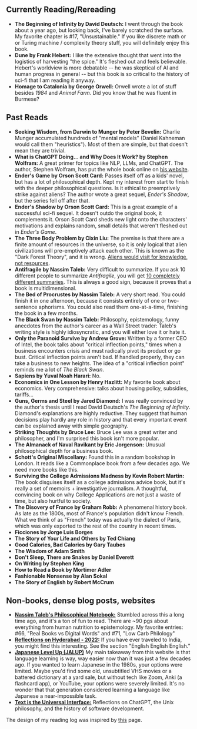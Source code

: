 Currently Reading/Rereading
---------------------------

*   **The Beginning of Infinity by David Deutsch:** I went through the book about a year ago, but looking back, I've barely scratched the surface. My favorite chapter is #17, "Unsustainable." If you like discrete math or or Turing machine / complexity theory stuff, you will definitely enjoy this book.
*   **Dune by Frank Hebert:** I like the extensive thought that went into the logistics of harvesting "the spice." It's fleshed out and feels believable. Hebert's worldview is more debatable -- he was skeptical of AI and human progress in general -- but this book is so critical to the history of sci-fi that I am reading it anyway.
*   **Homage to Catalonia by George Orwell:** Orwell wrote a lot of stuff besides _1984_ and _Animal Farm_. Did you know that he was fluent in Burmese?

Past Reads
----------

*   **Seeking Wisdom, from Darwin to Munger by Peter Bevelin:** Charlie Munger accumulated hundreds of "mental models" (Daniel Kahneman would call them "heuristics"). Most of them are simple, but that doesn't mean they are trivial.
*   **What is ChatGPT Doing... and Why Does It Work? by Stephen Wolfram:** A great primer for topics like NLP, LLMs, and ChatGPT. The author, Stephen Wolfram, has put the whole book online on [his website](https://writings.stephenwolfram.com/2023/02/what-is-chatgpt-doing-and-why-does-it-work/).
*   **Ender's Game by Orson Scott Card:** Passes itself off as a kids' novel, but has a lot of philosophical depth. Kept my interest from start to finish with the deeper philosophical questions. Is it ethical to preemptively strike against aliens? The author wrote a great sequel, _Ender's Shadow_, but the series fell off after that.
*   **Ender's Shadow by Orson Scott Card:** This is a great example of a successful sci-fi sequel. It doesn't outdo the original book, it complements it. Orson Scott Card sheds new light onto the characters' motivations and explains random, small details that weren't fleshed out in _Ender's Game_.
*   **The Three Body Problem by Cixin Liu:** The premise is that there are a finite amount of resources in the universe, so it is only logical that alien civilizations will pre-emptively attack each other. This is known as the "Dark Forest Theory", and it is wrong. [Aliens would visit for knowledge, not resources](https://nav.al/resources).
*   **Antifragile by Nassim Taleb:** Very difficult to summarize. If you ask 10 different people to summarize _Antifragile_, you will get [10 completely different summaries](https://x.com/nntaleb/status/1735647215421411675?s=20). This is always a good sign, because it proves that a book is multidimensional.
*   **The Bed of Procrustes by Nassim Taleb:** A very short read. You could finish it in one afternoon, because it consists entirely of one or two-sentence aphorisms. You could also read them one-at-a-time, finishing the book in a few months.
*   **The Black Swan by Nassim Taleb:** Philosophy, epistemology, funny anecdotes from the author's career as a Wall Street trader: Taleb's writing style is highly idiosyncratic, and you will either love it or hate it.
*   **Only the Paranoid Survive by Andrew Grove:** Written by a former CEO of Intel, the book talks about "critical inflection points," times when a business encounters crisis and must radically pivot its product or go bust. Critical inflection points aren't bad. If handled properly, they can take a business to new heights. The idea of a "critical inflection point" reminds me a lot of _The Black Swan_.
*   **Sapiens by Yuval Noah Harari:** No.
*   **Economics in One Lesson by Henry Hazlitt:** My favorite book about economics. Very comprehensive: talks about housing policy, subsidies, tariffs...
*   **Guns, Germs and Steel by Jared Diamond:** I was really convinced by the author's thesis until I read David Deutsch's _The Beginning of Infinity_. Diamond's explanations are highly reductive. They suggest that human decisions play hardly any role in history and that every important event can be explained away with simple geography.
*   **Striking Thoughts by Bruce Lee:** Bruce Lee was a great writer and philosopher, and I'm surprised this book isn't more popular.
*   **The Almanack of Naval Ravikant by Eric Jorgenson:** Unusual philosophical depth for a business book.
*   **Schott's Original Miscellany:** Found this in a random bookshop in London. It reads like a Commonplace book from a few decades ago. We need more books like this.
*   **Surviving the College Admissions Madness by Kevin Robert Martin:** The book disguises itself as a college admissions advice book, but it's really a set of memoirs + investigative journalism. A thoughtful, convincing book on why College Applications are not just a waste of time, but also hurtful to society.
*   **The Disovery of France by Graham Robb:** A phenomenal history book. As late as the 1800s, most of France's population didn't know French. What we think of as "French" today was actually the dialect of Paris, which was only exported to the rest of the country in recent times.
*   **Ficciones by Jorge Luis Borges**
*   **The Story of Your Life and Others by Ted Chiang**
*   **Good Calories, Bad Calories by Gary Taubes**
*   **The Wisdom of Adam Smith**
*   **Don't Sleep, There are Snakes by Daniel Everett**
*   **On Writing by Stephen King**
*   **How to Read a Book by Mortimer Adler**
*   **Fashionable Nonsense by Alan Sokal**
*   **The Story of English by Robert McCrum**

Non-books, dense blog posts, websites
-------------------------------------

*   **[Nassim Taleb's Philosophical Notebook:](https://fooledbyrandomness.com/notebook.htm)** Stumbled across this a long time ago, and it's a ton of fun to read. There are ~90 pgs about everything from human nutrition to epistemology. My favorite entries: #66, "Real Books vs Digital Words" and #71, "Low Carb Philology"
*   **[Reflections on Hyderabad - 2022:](https://thatmaldivesblog.wordpress.com/2022/06/21/reflections-on-hyderabad-2022/)** If you have ever traveled to India, you might find this interesting. See the section "English English English."
*   **[Japanese Level Up (JALUP)](https://japaneselevelup.com/)** My main takeaway from this website is that language learning is way, way easier now than it was just a few decades ago. If you wanted to learn Japanese in the 1980s, your options were limited. Maybe you'd find some old, unsubtitled VHS movies or a battered dictionary at a yard sale, but without tech like Zoom, Anki (a flashcard app), or YouTube, your options were severely limited. It's no wonder that that generation considered learning a language like Japanese a near-impossible task.
*   **[Text is the Universal Interface:](https://scale.com/blog/text-universal-interface)** Reflections on ChatGPT, the Unix philosophy, and the history of software development.

The design of my reading log was inspired by [this](https://sigilwen.ca/reading.html) page.
